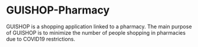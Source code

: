 # GUISHOP-Pharmacy
GUISHOP is a shopping application linked to a pharmacy. The main purpose of GUISHOP is to minimize the number of people shopping in pharmacies due to COVID19 restrictions.
